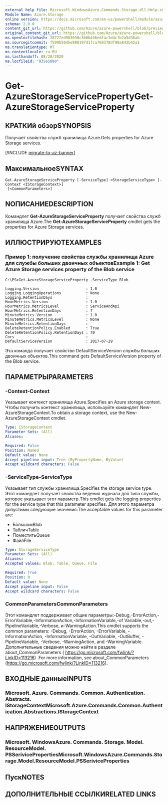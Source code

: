```yaml
---
external help file: Microsoft.WindowsAzure.Commands.Storage.dll-Help.xml
Module Name: Azure.Storage
online version: https://docs.microsoft.com/en-us/powershell/module/azure.storage/get-azurestorageserviceproperty
schema: 2.0.0
content_git_url: https://github.com/Azure/azure-powershell/blob/preview/src/Storage/Commands.Storage/help/Get-AzureStorageServiceProperty.md
original_content_git_url: https://github.com/Azure/azure-powershell/blob/preview/src/Storage/Commands.Storage/help/Get-AzureStorageServiceProperty.md
ms.openlocfilehash: 28727ed903030c360b436edfac3d4cfb2a5d38ab
ms.sourcegitcommit: f599b50d5e980197d1fca769378df90a842b42a1
ms.translationtype: MT
ms.contentlocale: ru-RU
ms.lasthandoff: 08/20/2020
ms.locfileid: "93565080"
---
```

# <span data-ttu-id="6e4bb-101">Get-AzureStorageServiceProperty</span><span class="sxs-lookup"><span data-stu-id="6e4bb-101">Get-AzureStorageServiceProperty</span></span>

## <span data-ttu-id="6e4bb-102">КРАТКИй обзор</span><span class="sxs-lookup"><span data-stu-id="6e4bb-102">SYNOPSIS</span></span>
<span data-ttu-id="6e4bb-103">Получает свойства служб хранилища Azure.</span><span class="sxs-lookup"><span data-stu-id="6e4bb-103">Gets properties for Azure Storage services.</span></span>

[!INCLUDE [migrate-to-az-banner](../../includes/migrate-to-az-banner.md)]

## <span data-ttu-id="6e4bb-104">Максимальное</span><span class="sxs-lookup"><span data-stu-id="6e4bb-104">SYNTAX</span></span>

```
Get-AzureStorageServiceProperty [-ServiceType] <StorageServiceType> [-Context <IStorageContext>]
 [<CommonParameters>]
```

## <span data-ttu-id="6e4bb-105">NОПИСАНИЕ</span><span class="sxs-lookup"><span data-stu-id="6e4bb-105">DESCRIPTION</span></span>
<span data-ttu-id="6e4bb-106">Командлет **Get-AzureStorageServiceProperty** получает свойства служб хранилища Azure.</span><span class="sxs-lookup"><span data-stu-id="6e4bb-106">The **Get-AzureStorageServiceProperty** cmdlet gets the properties for Azure Storage services.</span></span>

## <span data-ttu-id="6e4bb-107">ИЛЛЮСТРИРУЮТ</span><span class="sxs-lookup"><span data-stu-id="6e4bb-107">EXAMPLES</span></span>

### <span data-ttu-id="6e4bb-108">Пример 1: получение свойства службы хранилища Azure для службы больших двоичных объектов</span><span class="sxs-lookup"><span data-stu-id="6e4bb-108">Example 1: Get  Azure Storage services property of the Blob service</span></span>
```
C:\PS>Get-AzureStorageServiceProperty -ServiceType Blob

Logging.Version                     : 1.0
Logging.LoggingOperations           : None
Logging.RetentionDays               : 
HourMetrics.Version                 : 1.0
HourMetrics.MetricsLevel            : ServiceAndApi
HourMetrics.RetentionDays           : 7
MinuteMetrics.Version               : 1.0
MinuteMetrics.MetricsLevel          : None
MinuteMetrics.RetentionDays         : 
DeleteRetentionPolicy.Enabled       : True
DeleteRetentionPolicy.RetentionDays : 70
Cors                                : 
DefaultServiceVersion               : 2017-07-29

```

<span data-ttu-id="6e4bb-109">Эта команда получает свойство DefaultServiceVersion службы больших двоичных объектов.</span><span class="sxs-lookup"><span data-stu-id="6e4bb-109">This command gets DefaultServiceVersion property of the Blob service.</span></span>

## <span data-ttu-id="6e4bb-110">ПАРАМЕТРЫ</span><span class="sxs-lookup"><span data-stu-id="6e4bb-110">PARAMETERS</span></span>

### <span data-ttu-id="6e4bb-111">-Context</span><span class="sxs-lookup"><span data-stu-id="6e4bb-111">-Context</span></span>
<span data-ttu-id="6e4bb-112">Указывает контекст хранилища Azure.</span><span class="sxs-lookup"><span data-stu-id="6e4bb-112">Specifies an Azure storage context.</span></span>
<span data-ttu-id="6e4bb-113">Чтобы получить контекст хранилища, используйте командлет New-AzureStorageContext.</span><span class="sxs-lookup"><span data-stu-id="6e4bb-113">To obtain a storage context, use the New-AzureStorageContext cmdlet.</span></span>

```yaml
Type: IStorageContext
Parameter Sets: (All)
Aliases: 

Required: False
Position: Named
Default value: None
Accept pipeline input: True (ByPropertyName, ByValue)
Accept wildcard characters: False
```

### <span data-ttu-id="6e4bb-114">-ServiceType</span><span class="sxs-lookup"><span data-stu-id="6e4bb-114">-ServiceType</span></span>
<span data-ttu-id="6e4bb-115">Указывает тип службы хранилища.</span><span class="sxs-lookup"><span data-stu-id="6e4bb-115">Specifies the storage service type.</span></span>
<span data-ttu-id="6e4bb-116">Этот командлет получает свойства ведения журнала для типа службы, которое указывает этот параметр.</span><span class="sxs-lookup"><span data-stu-id="6e4bb-116">This cmdlet gets the logging properties for the service type that this parameter specifies.</span></span>
<span data-ttu-id="6e4bb-117">Для этого параметра допустимы следующие значения:</span><span class="sxs-lookup"><span data-stu-id="6e4bb-117">The acceptable values for this parameter are:</span></span>

- <span data-ttu-id="6e4bb-118">Большом</span><span class="sxs-lookup"><span data-stu-id="6e4bb-118">Blob</span></span> 
- <span data-ttu-id="6e4bb-119">Таблич</span><span class="sxs-lookup"><span data-stu-id="6e4bb-119">Table</span></span>
- <span data-ttu-id="6e4bb-120">Поместить</span><span class="sxs-lookup"><span data-stu-id="6e4bb-120">Queue</span></span>
- <span data-ttu-id="6e4bb-121">Файл</span><span class="sxs-lookup"><span data-stu-id="6e4bb-121">File</span></span>

```yaml
Type: StorageServiceType
Parameter Sets: (All)
Aliases: 
Accepted values: Blob, Table, Queue, File

Required: True
Position: 0
Default value: None
Accept pipeline input: False
Accept wildcard characters: False
```

### <span data-ttu-id="6e4bb-122">CommonParameters</span><span class="sxs-lookup"><span data-stu-id="6e4bb-122">CommonParameters</span></span>
<span data-ttu-id="6e4bb-123">Этот командлет поддерживает общие параметры:-Debug,-ErrorAction,-ErrorVariable,-InformationAction,-InformationVariable,-of Variable,-out,-PipelineVariable,-Verbose, и-WarningAction.</span><span class="sxs-lookup"><span data-stu-id="6e4bb-123">This cmdlet supports the common parameters: -Debug, -ErrorAction, -ErrorVariable, -InformationAction, -InformationVariable, -OutVariable, -OutBuffer, -PipelineVariable, -Verbose, -WarningAction, and -WarningVariable.</span></span> <span data-ttu-id="6e4bb-124">Дополнительные сведения можно найти в разделе about_CommonParameters ( https://go.microsoft.com/fwlink/?LinkID=113216) .</span><span class="sxs-lookup"><span data-stu-id="6e4bb-124">For more information, see about_CommonParameters (https://go.microsoft.com/fwlink/?LinkID=113216).</span></span>

## <span data-ttu-id="6e4bb-125">ВХОДНЫЕ данные</span><span class="sxs-lookup"><span data-stu-id="6e4bb-125">INPUTS</span></span>

### <span data-ttu-id="6e4bb-126">Microsoft. Azure. Commands. Common. Authentication. Abstracts. IStorageContext</span><span class="sxs-lookup"><span data-stu-id="6e4bb-126">Microsoft.Azure.Commands.Common.Authentication.Abstractions.IStorageContext</span></span>

## <span data-ttu-id="6e4bb-127">НАПРЯЖЕНИЕ</span><span class="sxs-lookup"><span data-stu-id="6e4bb-127">OUTPUTS</span></span>

### <span data-ttu-id="6e4bb-128">Microsoft. WindowsAzure. Commands. Storage. Model. ResourceModel. PSSeriviceProperties</span><span class="sxs-lookup"><span data-stu-id="6e4bb-128">Microsoft.WindowsAzure.Commands.Storage.Model.ResourceModel.PSSeriviceProperties</span></span>

## <span data-ttu-id="6e4bb-129">Пуск</span><span class="sxs-lookup"><span data-stu-id="6e4bb-129">NOTES</span></span>

## <span data-ttu-id="6e4bb-130">ДОПОЛНИТЕЛЬНЫЕ ССЫЛКИ</span><span class="sxs-lookup"><span data-stu-id="6e4bb-130">RELATED LINKS</span></span>

